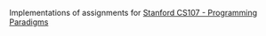 Implementations of assignments for [Stanford CS107 - Programming Paradigms](https://see.stanford.edu/Course/CS107)
